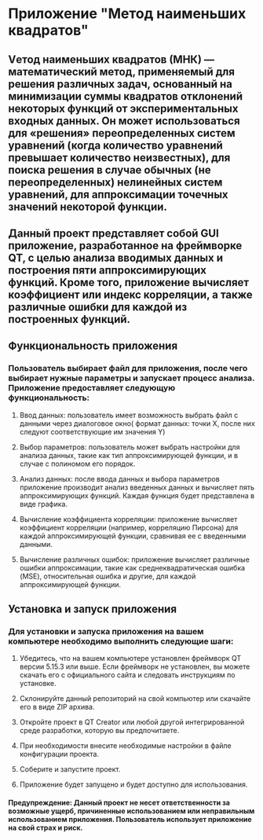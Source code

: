# Приложение "Метод наименьших квадратов"
## Vетод наименьших квадратов (МНК) — математический метод, применяемый для решения различных задач, основанный на минимизации суммы квадратов отклонений некоторых функций от экспериментальных входных данных. Он может использоваться для «решения» переопределенных систем уравнений (когда количество уравнений превышает количество неизвестных), для поиска решения в случае обычных (не переопределенных) нелинейных систем уравнений, для аппроксимации точечных значений некоторой функции. 
## Данный проект представляет собой GUI приложение, разработанное на фреймворке QT, с целью анализа вводимых данных и построения пяти аппроксимирующих функций. Кроме того, приложение вычисляет коэффициент или индекс корреляции, а также различные ошибки для каждой из построенных функций.

## Функциональность приложения
### Пользователь выбирает файл для приложения, после чего выбирает нужные параметры и запускает процесс анализа. Приложение предоставляет следующую функциональность:

1. Ввод данных: пользователь имеет возможность выбрать файл с данными через диалоговое окно( формат данных: точки X, после них следуют соответствующие им значения Y)
2. Выбор параметров: пользователь может выбрать настройки для анализа данных, такие как тип аппроксимирующей функции, и в случае с полиномом его порядок.

3. Анализ данных: после ввода данных и выбора параметров приложение производит анализ введенных данных и вычисляет пять аппроксимирующих функций. Каждая функция будет представлена в виде графика.

4. Вычисление коэффициента корреляции: приложение вычисляет коэффициент корреляции (например, корреляцию Пирсона) для каждой аппроксимирующей функции, сравнивая ее с введенными данными.

5. Вычисление различных ошибок: приложение вычисляет различные ошибки аппроксимации, такие как среднеквадратическая ошибка (MSE), относительная ошибка и другие, для каждой аппроксимирующей функции.

## Установка и запуск приложения
### Для установки и запуска приложения на вашем компьютере необходимо выполнить следующие шаги:

1. Убедитесь, что на вашем компьютере установлен фреймворк QT версии 5.15.3 или выше. Если фреймворк не установлен, вы можете скачать его с официального сайта и следовать инструкциям по установке.

2. Склонируйте данный репозиторий на свой компьютер или скачайте его в виде ZIP архива.

3. Откройте проект в QT Creator или любой другой интегрированной среде разработки, которую вы предпочитаете.

4. При необходимости внесите необходимые настройки в файле конфигурации проекта.

5. Соберите и запустите проект.

6. Приложение будет запущено и будет доступно для использования.

#### Предупреждение: Данный проект не несет ответственности за возможные ущерб, причиненные использованием или неправильным использованием приложения. Пользователь использует приложение на свой страх и риск.
